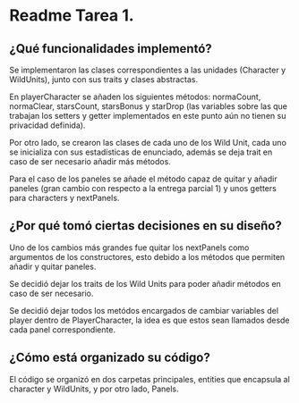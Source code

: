 # Readme Tarea 1.

## ¿Qué funcionalidades implementó?

Se implementaron las clases correspondientes a las unidades (Character y WildUnits), junto con
sus traits y clases abstractas.

En playerCharacter se añaden los siguientes métodos: normaCount, normaClear, starsCount, starsBonus
y starDrop (las variables sobre las que trabajan los setters y getter implementados en 
este punto aún no tienen su privacidad definida).

Por otro lado, se crearon las clases de cada uno de los Wild Unit, cada uno se inicializa con sus
estadísticas de enunciado, además se deja trait en caso de ser necesario añadir más métodos.

Para el caso de los paneles se añade el método capaz de quitar y añadir paneles (gran cambio con
respecto a la entrega parcial 1) y unos getters para characters y nextPanels.

## ¿Por qué tomó ciertas decisiones en su diseño?

Uno de los cambios más grandes fue quitar los nextPanels como argumentos de los constructores, esto
debido a los métodos que permiten añadir y quitar paneles.

Se decidió dejar los traits de los Wild Units para poder añadir métodos en caso de ser necesario.

Se decidió dejar todos los metódos encargados de cambiar variables del player dentro de PlayerCharacter,
la idea es que estos sean llamados desde cada panel correspondiente.

## ¿Cómo está organizado su código?

El código se organizó en dos carpetas principales, entities que encapsula al character y WildUnits, y
por otro lado, Panels.

